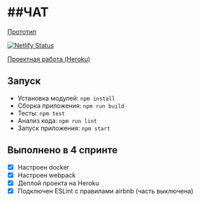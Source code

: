 # ##ЧАТ

[Прототип](https://www.figma.com/file/Q54yuzGZDILvmg4wCe5Kco/%D0%A7%D0%90%D0%A2?node-id=0%3A1)

[![Netlify Status](https://api.netlify.com/api/v1/badges/9930d43a-52de-4076-a5db-328eb15c058b/deploy-status)](https://app.netlify.com/sites/naughty-wescoff-127c17/deploys)

[Проектная работа (Heroku)](https://dmitry-sokun-messenger.herokuapp.com/)

## Запуск

* Установка модулей: `npm install`
* Сборка приложения: `npm run build`
* Тесты: `npm test`
* Анализ кода: `npm run lint`
* Запуск приложения: `npm start`

## Выполнено в 4 спринте
- [x] Настроен docker
- [x] Настроен webpack
- [x] Деплой проекта на Heroku
- [x] Подключен ESLint с правилами airbnb (часть выключена)